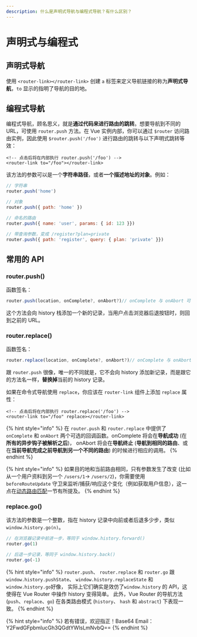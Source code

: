 ```yaml
---
description: 什么是声明式导航与编程式导航？有什么区别？
---
```


# 声明式与编程式

## 声明式导航

使用 `<router-link></router-link>` 创建 `a` 标签来定义导航链接的称为**声明式导航**，`to` 显示的指明了导航的目的地。

## 编程式导航

编程式导航，顾名思义，就是**通过代码来进行路由的跳转**。想要导航到不同的 URL，可使用 `router.push` 方法。在 Vue 实例内部，你可以通过 `$router` 访问路由实例，因此使用 `$router.push('/foo')` 进行路由的跳转与以下声明式跳转等效：

```markup
<!-- 点击后将在内部执行 router.push('/foo') -->
<router-link to="/foo"></router-link>
```

该方法的参数可以是一个**字符串路径**，或者**一个描述地址的对象**。例如：

```javascript
// 字符串
router.push('home')

// 对象
router.push({ path: 'home' })

// 命名的路由
router.push({ name: 'user', params: { id: 123 }})

// 带查询参数，变成 /register?plan=private
router.push({ path: 'register', query: { plan: 'private' }})
```

## 常用的 API

### router.push\(\)

函数签名：

```javascript
router.push(location, onComplete?, onAbort?)// onComplete 与 onAbort 可选
```

这个方法会向 history 栈添加一个新的记录，当用户点击浏览器后退按钮时，则回到之前的 URL。

### router.replace\(\)

函数签名：

```javascript
router.replace(location, onComplete?, onAbort?)// onComplete 与 onAbort 可选
```

跟 `router.push` 很像，唯一的不同就是，它不会向 history 添加新记录，而是跟它的方法名一样，**替换掉**当前的 history 记录。

如果在命令式导航使用 `replace`，你应该在 `router-link` 组件上添加 `replace` 属性：

```markup
<!-- 点击后将在内部执行 router.replace('/foo') -->
<router-link to="/foo" replace></router-link>
```

{% hint style="info" %}
在 `router.push` 和 `router.replace` 中提供了 `onComplete` 和 `onAbort` 两个可选的回调函数。onComplete 将会在**导航成功** \(在**所有的异步钩子被解析之后**\)， onAbort 将会在**导航终止** \(**导航到相同的路由**、或在**当前导航完成之前导航到另一个不同的路由**\) 的时候进行相应的调用。
{% endhint %}

{% hint style="info" %}
如果目的地和当前路由相同，只有参数发生了改变 \(比如从一个用户资料到另一个 `/users/1`-&gt; `/users/2`\)，你需要使用 `beforeRouteUpdate` 守卫来监听/捕获/响应这个变化（例如获取用户信息），这一点在[动态路由匹配](https://learn-vue.gitbook.io/vue-router/~/edit/drafts/-LFQpvCHFzjdt-mVUoNc/declarative-and-programmatic)一节有所提及。
{% endhint %}

### replace.go\(\)

该方法的参数是一个整数，指在 history 记录中向前或者后退多少步，类似 `window.history.go(n)`。

```javascript
// 在浏览器记录中前进一步，等同于 window.history.forward()
router.go(1)

// 后退一步记录，等同于 window.history.back()
router.go(-1)
```

{% hint style="info" %}
`router.push`、 `router.replace` 和 `router.go` 跟 `window.history.pushState`、 `window.history.replaceState` 和 `window.history.go`好像， 实际上它们确实是效仿了`window.history` 的 API，这使得在 Vue Router 中操作 history 变得简单。 此外，Vue Router 的导航方法 \(`push`、`replace`、`go`\) 在各类路由模式 \(`history`、 `hash` 和 `abstract`\) 下表现一致。
{% endhint %}

{% hint style="info" %}
若有错误，欢迎指正！Base64 Email：Y2FwdGFpbmlucGh3QGdtYWlsLmNvbQ==
{% endhint %}

